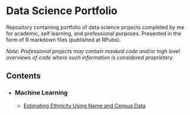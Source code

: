 # Data Science Portfolio
Repository containing portfolio of data science projects completed by me for academic, self learning, and professional purposes. Presented in the form of R markdown files (published at RPubs).

*Note: Professional projects may contain masked code and/or high level overviews of code where such information is considered proprietary.*

## Contents
* ### Machine Learning
  * [Estimating Ethnicity Using Name and Census Data](http://rpubs.com/jwcb1025/est_ethnicity)
